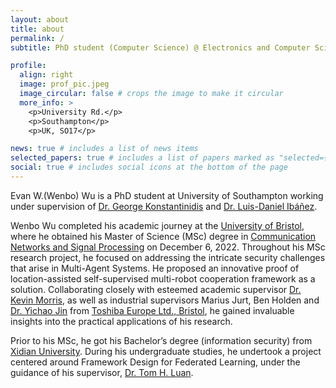 ```yaml
---
layout: about
title: about
permalink: /
subtitle: PhD student (Computer Science) @ Electronics and Computer Science, <a href='https://www.southampton.ac.uk/research/institutes-centres/web-internet-science'>WAIS</a>, University of Southampton.

profile:
  align: right
  image: prof_pic.jpeg
  image_circular: false # crops the image to make it circular
  more_info: >
    <p>University Rd.</p>
    <p>Southampton</p>
    <p>UK, SO17</p>

news: true # includes a list of news items
selected_papers: true # includes a list of papers marked as "selected={true}"
social: true # includes social icons at the bottom of the page
---
```


Evan W.(Wenbo) Wu is a PhD student at University of Southampton working under supervision of [Dr. George Konstantinidis](https://www.southampton.ac.uk/people/5xlfwx/doctor-george-konstantinidis) and [Dr. Luis-Daniel Ibáñez](https://www.southampton.ac.uk/people/5xfhk2/doctor-luis-daniel-ibanez). 

Wenbo Wu completed his academic journey at the [University of Bristol](https://www.bristol.ac.uk/), where he obtained his Master of Science (MSc) degree in [Communication Networks and Signal Processing](http://www.bristol.ac.uk/study/postgraduate/2021/eng/msc-comms-networks-signal-processing/) on December 6, 2022. Throughout his MSc research project, he focused on addressing the intricate security challenges that arise in Multi-Agent Systems. He proposed an innovative proof of location-assisted self-supervised multi-robot cooperation framework as a solution. Collaborating closely with esteemed academic supervisor [Dr. Kevin Morris](https://scholar.google.com/citations?user=qye9cbwCvv0C&hl=en), as well as industrial supervisors Marius Jurt, Ben Holden and [Dr. Yichao Jin](https://scholar.google.com/citations?user=prcqwqAAAAAJ&hl=en&oi=ao) from [Toshiba Europe Ltd., Bristol](https://www.toshiba.eu/pages/eu/Bristol-Research-and-Innovation-Laboratory/), he gained invaluable insights into the practical applications of his research.

Prior to his MSc, he got his Bachelor’s degree (information security) from [Xidian University](https://www.xidian.edu.cn/). During his undergraduate studies, he undertook a project centered around Framework Design for Federated Learning, under the guidance of his supervisor, [Dr. Tom H. Luan](https://scholar.google.com/citations?user=lPDUfpgAAAAJ&hl=en).